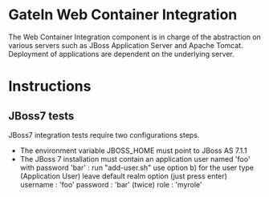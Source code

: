 # GateIn Web Container Integration

The Web Container Integration component is in charge of the abstraction on various servers such as JBoss Application Server
and Apache Tomcat. Deployment of applications are dependent on the underlying server.

# Instructions

## JBoss7 tests ##

JBoss7 integration tests require two configurations steps.

* The environment variable JBOSS_HOME must point to JBoss AS 7.1.1
* The JBoss 7 installation must contain an application user named 'foo' with password 'bar' :
run "add-user.sh"
use option b) for the user type (Application User)
leave default realm option (just press enter)
username : 'foo'
password : 'bar' (twice)
role : 'myrole'

